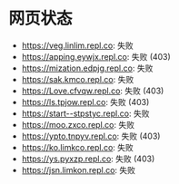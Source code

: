 # 网页状态
- https://veg.linlim.repl.co: 失败
- https://apping.eywjx.repl.co: 失败 (403)
- https://mization.edpjg.repl.co: 失败
- https://sak.kmco.repl.co: 失败
- https://Love.cfvqw.repl.co: 失败 (403)
- https://ls.tpjow.repl.co: 失败 (403)
- https://start--stpstyc.repl.co: 失败
- https://moo.zxco.repl.co: 失败
- https://ypto.tnpyv.repl.co: 失败 (403)
- https://ko.limkco.repl.co: 失败
- https://ys.pyxzp.repl.co: 失败 (403)
- https://jsn.limkon.repl.co: 失败
